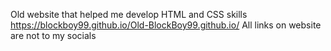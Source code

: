 Old website that helped me develop HTML and CSS skills
https://blockboy99.github.io/Old-BlockBoy99.github.io/
All links on website are not to my socials

